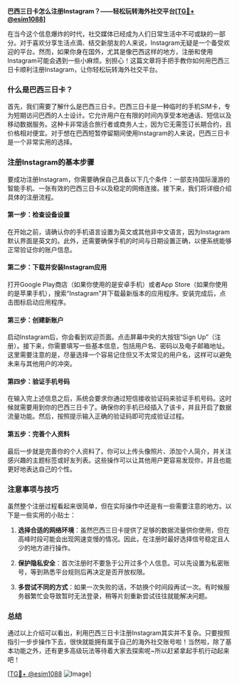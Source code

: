 **巴西三日卡怎么注册Instagram？——轻松玩转海外社交平台[[TG💪+ @esim1088](https://t.me/s/esim1088)]**

在当今这个信息爆炸的时代，社交媒体已经成为人们日常生活中不可或缺的一部分。对于喜欢分享生活点滴、结交新朋友的人来说，Instagram无疑是一个备受欢迎的平台。然而，如果你身在国外，尤其是像巴西这样的地方，注册和使用Instagram可能会遇到一些小麻烦。别担心！这篇文章将手把手教你如何用巴西三日卡顺利注册Instagram，让你轻松玩转海外社交平台。

### 什么是巴西三日卡？

首先，我们需要了解什么是巴西三日卡。巴西三日卡是一种临时的手机SIM卡，专为短期访问巴西的人士设计。它允许用户在有限的时间内享受本地通话、短信以及移动数据服务。这种卡非常适合旅行者或商务人士，因为它无需签订长期合约，且价格相对便宜。对于想在巴西短暂停留期间使用Instagram的人来说，巴西三日卡是一个非常实用的选择。

### 注册Instagram的基本步骤

要成功注册Instagram，你需要确保自己具备以下几个条件：一部支持国际漫游的智能手机、一张有效的巴西三日卡以及稳定的网络连接。接下来，我们将详细介绍具体的注册流程。

#### 第一步：检查设备设置

在开始之前，请确认你的手机语言设置为英文或其他非中文语言，因为Instagram默认界面是英文的。此外，还需要确保手机的时间与日期设置正确，以便系统能够正常验证你的账户信息。

#### 第二步：下载并安装Instagram应用

打开Google Play商店（如果你使用的是安卓手机）或者App Store（如果你使用的是苹果手机），搜索“Instagram”并下载最新版本的应用程序。安装完成后，点击图标启动应用程序。

#### 第三步：创建新账户

启动Instagram后，你会看到欢迎页面。点击屏幕中央的大按钮“Sign Up”（注册）。接下来，你需要填写一些基本信息，包括用户名、密码以及电子邮箱地址。这里需要注意的是，尽量选择一个容易记住但又不太常见的用户名，这样可以避免未来与其他用户的冲突。

#### 第四步：验证手机号码

在输入完上述信息之后，系统会要求你通过短信接收验证码来验证手机号码。这时候就需要用到你的巴西三日卡了。确保你的手机已经插入了该卡，并且开启了数据流量功能。然后，按照提示输入正确的验证码即可完成验证过程。

#### 第五步：完善个人资料

最后一步就是完善你的个人资料了。你可以上传头像照片、添加个人简介，并关注感兴趣的主题标签或好友列表。这些操作可以让其他用户更容易发现你，并且也能更好地表达自己的个性。

### 注意事项与技巧

虽然整个注册过程看起来很简单，但在实际操作中还是有一些需要注意的地方。以下是一些实用的小贴士：

1. **选择合适的网络环境**：虽然巴西三日卡提供了足够的数据流量供你使用，但在高峰时段可能会出现网速变慢的情况。因此，在注册时最好选择信号稳定且人少的地方进行操作。
   
2. **保护隐私安全**：首次注册时不要急于公开过多个人信息。可以先设置为私密账号，等到熟悉平台规则后再决定是否开放权限。

3. **多尝试不同的方式**：如果一次失败的话，不妨换个时间段再试一次。有时候服务器繁忙会导致暂时无法登录，稍等片刻重新尝试往往就能解决问题。

### 总结

通过以上介绍可以看出，利用巴西三日卡注册Instagram其实并不复杂。只要按照指引一步步操作下去，很快就能拥有属于自己的海外社交账号啦！当然啦，除了基本功能之外，还有更多高级玩法等待着大家去探索呢~所以赶紧拿起手机行动起来吧！

[[TG💪+ @esim1088](https://t.me/s/esim1088) ![Image](https://i.postimg.cc/4NQfJmqS/Snipaste-2025-05-13-00-14-12.png)]